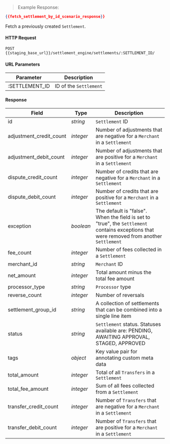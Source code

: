 > Example Response:

```json
{{fetch_settlement_by_id_scenario_response}}
```

Fetch a previously created `Settlement`.

#### HTTP Request

`POST {{staging_base_url}}/settlement_engine/settlements/:SETTLEMENT_ID/`


#### URL Parameters

Parameter | Description
--------- | -------------------------------------------------------------------
:SETTLEMENT_ID | ID of the `Settlement`

#### Response

Field | Type | Description
----- | ---- | -----------
id | *string*    | `Settlement` ID
adjustment_credit_count | *integer* | Number of adjustments that are negative for a `Merchant` in a `Settlement`
adjustment_debit_count | *integer* | Number of adjustments that are positive for a `Merchant` in a `Settlement`
dispute_credit_count| *integer* | Number of credits that are negative for a `Merchant` in a `Settlement`
dispute_debit_count | *integer* | Number of credits that are positive for a `Merchant` in a `Settlement`
exception| *boolean* | The default is "false". When the field is set to "true", the `Settlement` contains exceptions that were removed from another `Settlement`
fee_count | *integer* | Number of fees collected in a `Settlement`
merchant_id | *string* | `Merchant` ID
net_amount | *integer* | Total amount minus the total fee amount
processor_type | *string* | `Processor` type
reverse_count | *integer* | Number of reversals
settlement_group_id | *string* | A collection of settlements that can be combined into a single line item
status | *string* | `Settlement` status. Statuses available are: PENDING, AWAITING APPROVAL, STAGED, APPROVED
tags  | *object* | Key value pair for annotating custom meta data
total_amount  | *integer* | Total of all `Transfers` in a `Settlement`
total_fee_amount| *integer* | Sum of all fees collected from a `Settlement`
transfer_credit_count | *integer* | Number of `Transfers` that are negative for a `Merchant` in a `Settlement`
transfer_debit_count| *integer* | Number of `Transfers` that are positive for a `Merchant` in a `Settlement`
